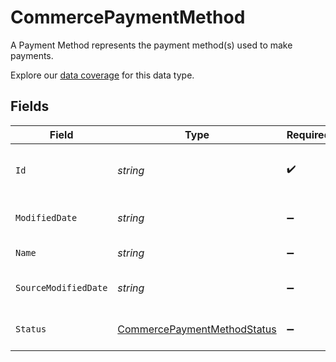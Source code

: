# CommercePaymentMethod

A Payment Method represents the payment method(s) used to make payments.

Explore our [data coverage](https://knowledge.codat.io/supported-features/commerce?view=tab-by-data-type&dataType=commerce-paymentMethods) for this data type.


## Fields

| Field                                                                             | Type                                                                              | Required                                                                          | Description                                                                       | Example                                                                           |
| --------------------------------------------------------------------------------- | --------------------------------------------------------------------------------- | --------------------------------------------------------------------------------- | --------------------------------------------------------------------------------- | --------------------------------------------------------------------------------- |
| `Id`                                                                              | *string*                                                                          | :heavy_check_mark:                                                                | A unique, persistent identifier for this record                                   | 13d946f0-c5d5-42bc-b092-97ece17923ab                                              |
| `ModifiedDate`                                                                    | *string*                                                                          | :heavy_minus_sign:                                                                | N/A                                                                               | 2022-10-23 00:00:00 +0000 UTC                                                     |
| `Name`                                                                            | *string*                                                                          | :heavy_minus_sign:                                                                | The name of the PaymentMethod                                                     | Alipay                                                                            |
| `SourceModifiedDate`                                                              | *string*                                                                          | :heavy_minus_sign:                                                                | N/A                                                                               | 2022-10-23 00:00:00 +0000 UTC                                                     |
| `Status`                                                                          | [CommercePaymentMethodStatus](../../Models/Shared/CommercePaymentMethodStatus.md) | :heavy_minus_sign:                                                                | Status of the Payment Method.                                                     |                                                                                   |